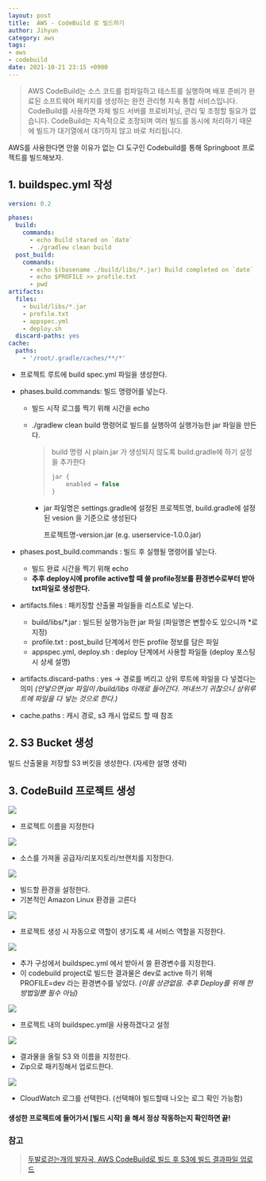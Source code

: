 ```yaml
---
layout: post
title:  AWS - CodeBuild 로 빌드하기
author: Jihyun
category: aws
tags:
- aws
- codebuild
date: 2021-10-21 23:15 +0900
---
```


> AWS CodeBuild는 소스 코드를 컴파일하고 테스트를 실행하며 배포 준비가 완료된 소프트웨어 패키지를 생성하는 완전 관리형 지속 통합 서비스입니다. CodeBuild를 사용하면 자체 빌드 서버를 프로비저닝, 관리 및 조정할 필요가 없습니다. CodeBuild는 지속적으로 조정되며 여러 빌드를 동시에 처리하기 때문에 빌드가 대기열에서 대기하지 않고 바로 처리됩니다.



AWS를 사용한다면 안쓸 이유가 없는 CI 도구인 Codebuild를 통해 Springboot 프로젝트를 빌드해보자.



## 1. buildspec.yml 작성

```yaml
version: 0.2 

phases:
  build: 
    commands:
      - echo Build stared on `date`
      - ./gradlew clean build
  post_build: 
    commands:
      - echo $(basename ./build/libs/*.jar) Build completed on `date`
      - echo $PROFILE >> profile.txt
      - pwd
artifacts:
  files:
    - build/libs/*.jar
    - profile.txt
    - appspec.yml
    - deploy.sh
  discard-paths: yes
cache:
  paths:
    - '/root/.gradle/caches/**/*'
```

- 프로젝트 루트에 build spec.yml 파일을 생성한다.

- phases.build.commands: 빌드 명령어를 넣는다.

  - 빌드 시작 로그를 찍기 위해 시간을 echo

  - ./gradlew clean build 명령어로 빌드를 실행하여 실행가능한 jar 파일을 만든다.

    > build 명령 시 plain.jar 가 생성되지 않도록 build.gradle에 하기 설정을 추가한다
    >
    > ```groovy
    > jar {
    >     enabled = false
    > }
    > ```

    - jar 파일명은 settings.gradle에 설정된 프로젝트명, build.gradle에 설정된 vesion 을 기준으로 생성된다

      프로젝트명-version.jar (e.g. userservice-1.0.0.jar)

- phases.post_build.commands : 빌드 후 실행될 명령어를 넣는다.

  - 빌드 완료 시간을 찍기 위해 echo
  - **추후 deploy시에 profile active할 때 쓸 profile정보를 환경변수로부터 받아 txt파일로 생성한다.**

- artifacts.files : 패키징할 산출물 파일들을 리스트로 넣는다.

  - build/libs/*.jar : 빌드된 실행가능한 jar 파일 (파일명은 변할수도 있으니까 *로 지정)
  - profile.txt : post_build 단계에서 만든 profile 정보를 담은 파일
  - appspec.yml, deploy.sh : deploy 단계에서 사용할 파일들 (deploy 포스팅 시 상세 설명)

- artifacts.discard-paths : yes -> 경로를 버리고 상위 루트에 파일을 다 넣겠다는 의미 *(안넣으면 jar 파일이 /build/libs 아래로 들어간다. 꺼내쓰기 귀찮으니 상위루트에 파일을 다 넣는 것으로 한다.)*

- cache.paths : 캐시 경로, s3 캐시 업로드 할 때 참조



## 2. S3 Bucket 생성

빌드 산출물을 저장할 S3 버킷을 생성한다. (자세한 설명 생략)



## 3. CodeBuild 프로젝트 생성

![](https://jihyun416.github.io/assets/aws_2_1.png)

- 프로젝트 이름을 지정한다

![](https://jihyun416.github.io/assets/aws_2_2.png)

- 소스를 가져올 공급자/리포지토리/브랜치를 지정한다.

![](https://jihyun416.github.io/assets/aws_2_3.png)

- 빌드할 환경을 설정한다.
- 기본적인 Amazon Linux 환경을 고른다

![](https://jihyun416.github.io/assets/aws_2_4.png)

- 프로젝트 생성 시 자동으로 역할이 생기도록 새 서비스 역할을 지정한다.

![](https://jihyun416.github.io/assets/aws_2_5.png)

- 추가 구성에서 buildspec.yml 에서 받아서 쓸 환경변수를 지정한다.
- 이 codebuild project로 빌드한 결과물은 dev로 active 하기 위해 PROFILE=dev 라는 환경변수를 넣었다. *(이름 상관없음. 추후 Deploy를 위해 한 방법일뿐 필수 아님)*

![](https://jihyun416.github.io/assets/aws_2_6.png)

- 프로젝트 내의 buildspec.yml을 사용하겠다고 설정

![](https://jihyun416.github.io/assets/aws_2_7.png)

- 결과물을 올릴 S3 와 이름을 지정한다.
- Zip으로 패키징해서 업로드한다.

![](https://jihyun416.github.io/assets/aws_2_8.png)

- CloudWatch 로그를 선택한다. (선택해야 빌드할때 나오는 로그 확인 가능함)



#### 생성한 프로젝트에 들어가서 [빌드 시작] 을 해서 정상 작동하는지 확인하면 끝!







### 참고

> [두발로걷는개의 발자국, AWS CodeBuild로 빌드 후 S3에 빌드 결과파일 업로드](https://twofootdog.tistory.com/37)

